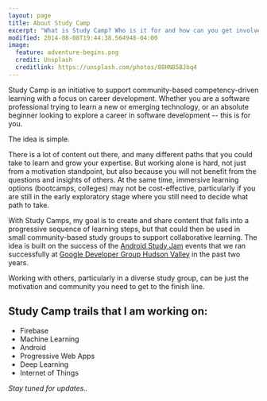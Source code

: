 ```yaml
---
layout: page
title: About Study Camp
excerpt: "What is Study Camp? Who is it for and how can you get involved?"
modified: 2014-08-08T19:44:38.564948-04:00
image:
  feature: adventure-begins.png
  credit: Unsplash
  creditlink: https://unsplash.com/photos/88HN85BJbq4
---
```


Study Camp is an initiative to support community-based competency-driven learning with a focus on career development. Whether you are a software professional trying to learn a new or emerging technology, or an absolute beginner looking to explore a career in software development -- this is for you.

The idea is simple. 

There is a lot of content out there, and many different paths that you could take to learn and grow your expertise. But working alone is hard, not just from a motivation standpoint, but also because you will not benefit from the questions and insights of others. At the same time, immersive learning options (bootcamps, colleges) may not be cost-effective, particularly if you are still in the early exploratory stage where you still need to decide what path to take.

With Study Camps, my goal is to create and share content that falls into a progressive sequence of learning steps, but that could then be used in small community-based study groups to support collaborative learning. The idea is built on the success of the [Android Study Jam](https://developerstudyjams.com) events that we ran successfully at [Google Developer Group Hudson Valley](http://meetup.com/gdg-hudson-valley) in the past two years. 

Working with others, particularly in a diverse study group, can be just the motivation and community you need to get to the finish line.

## Study Camp trails that I am working on:

* Firebase
* Machine Learning
* Android
* Progressive Web Apps
* Deep Learning
* Internet of Things

_Stay tuned for updates.._